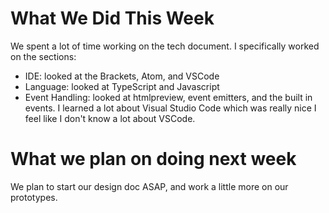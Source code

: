 # What We Did This Week

We spent a lot of time working on the tech document. I specifically worked on the sections:
* IDE: looked at the Brackets, Atom, and VSCode
* Language: looked at TypeScript and Javascript
* Event Handling: looked at htmlpreview, event emitters, and the built in events.
I learned a lot about Visual Studio Code which was really nice I feel like I don't know a lot about VSCode.

# What we plan on doing next week
We plan to start our design doc ASAP, and work a little more on our prototypes. 
